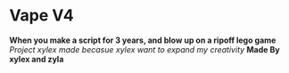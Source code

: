 # Vape V4
**When you make a script for 3 years, and blow up on a ripoff lego game**
_Project xylex made becasue xylex want to expand my creativity_
**Made By xylex and zyla**
